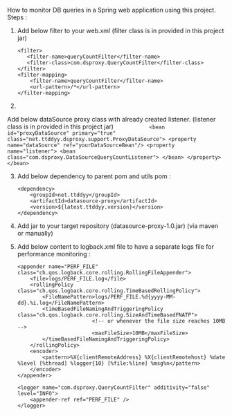 How to monitor DB queries in a Spring web application using this project.
Steps :

1) Add below filter to your web.xml
(filter class is in provided in this project jar)
	```
	<filter>
	   <filter-name>queryCountFilter</filter-name>
	   <filter-class>com.dsproxy.QueryCountFilter</filter-class>
	</filter>
	<filter-mapping>
		<filter-name>queryCountFilter</filter-name>
		<url-pattern>/*</url-pattern>
	</filter-mapping>
	```
	
2)            
Add below dataSource proxy class with already created listener.
(listener class is in provided in this project jar)
     ```           
	<bean id="proxyDataSource" primary="true" class="net.ttddyy.dsproxy.support.ProxyDataSource">
		<property name="dataSource" ref="yourDataSourceBean"/>
		<property name="listener">
			<bean class="com.dsproxy.DataSourceQueryCountListener">
			</bean>
		</property>
	</bean>
	```

3) Add below dependency to parent pom and utils pom :
	```
	<dependency>
		<groupId>net.ttddyy</groupId>
		<artifactId>datasource-proxy</artifactId>
		<version>${latest.ttddyy.version}</version>
	</dependency>
	```

4) Add jar to your target repository (datasource-proxy-1.0.jar)
(via maven or manually)

5) Add below content to logback.xml file to have a separate logs file for performance monitoring :

	```
	<appender name="PERF_FILE" class="ch.qos.logback.core.rolling.RollingFileAppender">
		<file>logs/PERF_FILE.log</file>
		<rollingPolicy class="ch.qos.logback.core.rolling.TimeBasedRollingPolicy">
			<FileNamePattern>logs/PERF_FILE.%d{yyyy-MM-dd}.%i.log</FileNamePattern>
			<timeBasedFileNamingAndTriggeringPolicy class="ch.qos.logback.core.rolling.SizeAndTimeBasedFNATP">
							<!-- or whenever the file size reaches 10MB -->
							<maxFileSize>10MB</maxFileSize>
			</timeBasedFileNamingAndTriggeringPolicy>
		</rollingPolicy>
		<encoder>
			<pattern>%X{clientRemoteAddress} %X{clientRemotehost} %date %level [%thread] %logger{10} [%file:%line] %msg%n</pattern>
		</encoder>
	</appender>

	<logger name="com.dsproxy.QueryCountFilter" additivity="false" level="INFO">
		<appender-ref ref="PERF_FILE" />
	</logger>
	```
